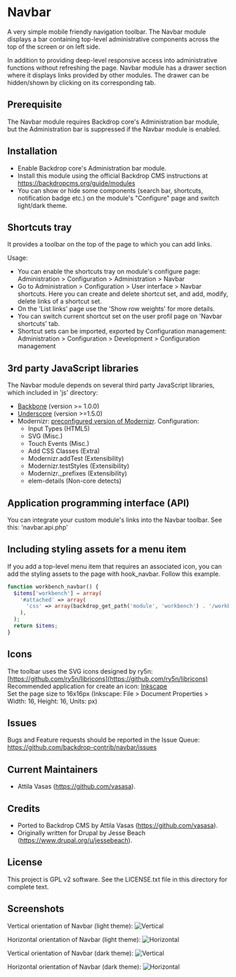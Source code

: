 Navbar
======

A very simple mobile friendly navigation toolbar. The Navbar module displays a bar containing top-level administrative components across the top of the screen or on left side.

In addition to providing deep-level responsive access into administrative functions without refreshing the page.
Navbar module has a drawer section where it displays links provided by other modules. The drawer can be hidden/shown by clicking on its corresponding tab.


Prerequisite
------------

The Navbar module requires Backdrop core's Administration bar module, but the Administration bar is suppressed if the Navbar module is enabled.


Installation
------------

- Enable Backdrop core's Administration bar module.
- Install this module using the official Backdrop CMS instructions at
  https://backdropcms.org/guide/modules
- You can show or hide some components (search bar, shortcuts, notification badge etc.) on the module's "Configure" page and switch light/dark theme.


Shortcuts tray
--------------
It provides a toolbar on the top of the page to which you can add links.

Usage:
- You can enable the shortcuts tray on module's configure page: Administration > Configuration > Administration > Navbar
- Go to Administration > Configuration > User interface > Navbar shortcuts. Here you can create and delete shortcut set, and add, modify, delete links of a shortcut set.
- On the 'List links' page use the 'Show row weights' for more details.
- You can switch current shortcut set on the user profil page on 'Navbar shortcuts' tab.
- Shortcut sets can be imported, exported by Configuration management: Administration > Configuration > Development > Configuration management


3rd party JavaScript libraries
------------------------------

The Navbar module depends on several third party JavaScript libraries, which included in 'js' directory:
- [Backbone](http://backbonejs.org/) (version >= 1.0.0)
- [Underscore](http://underscorejs.org/) (version >=1.5.0)
- Modernizr: [preconfigured version of Modernizr](http://modernizr.com/download/#-inputtypes-svg-touchevents-cssclasses-addtest-teststyles-prefixes-elem_details). Configuration:
  - Input Types (HTML5)
  - SVG (Misc.)
  - Touch Events (Misc.)
  - Add CSS Classes (Extra)
  - Modernizr.addTest (Extensibility)
  - Modernizr.testStyles (Extensibility)
  - Modernizr._prefixes (Extensibility)
  - elem-details (Non-core detects)


Application programming interface (API)
---------------------------------------

You can integrate your custom module's links into the Navbar toolbar. See this: 'navbar.api.php'


Including styling assets for a menu item
----------------------------------------

If you add a top-level menu item that requires an associated icon, you can add the styling assets to the page with hook_navbar. Follow this example.
```php
function workbench_navbar() {
  $items['workbench'] = array(
    '#attached' => array(
      'css' => array(backdrop_get_path('module', 'workbench') . '/workbench.navbar.icons.css'),
    ),
  );
  return $items;
}
```


Icons
-----

The toolbar uses the SVG icons designed by ry5n: [https://github.com/ry5n/libricons](https://github.com/ry5n/libricons)  
Recommended application for create an icon: [Inkscape](https://inkscape.org/)  
Set the page size to 16x16px (Inkscape: File > Document Properties > Width: 16, Height: 16, Units: px)


Issues
------

Bugs and Feature requests should be reported in the Issue Queue:
https://github.com/backdrop-contrib/navbar/issues


Current Maintainers
-------------------

- Attila Vasas (https://github.com/vasasa).


Credits
-------

- Ported to Backdrop CMS by Attila Vasas (https://github.com/vasasa).
- Originally written for Drupal by Jesse Beach (https://www.drupal.org/u/jessebeach).


License
-------

This project is GPL v2 software. See the LICENSE.txt file in this directory for
complete text.


Screenshots
-----------
Vertical orientation of Navbar (light theme):
![Vertical](https://github.com/backdrop-contrib/navbar/blob/1.x-1.x/images/screenshot-vertical.png)

Horizontal orientation of Navbar (light theme):
![Horizontal](https://github.com/backdrop-contrib/navbar/blob/1.x-1.x/images/screenshot-horizontal.png)

Vertical orientation of Navbar (dark theme):
![Vertical](https://github.com/backdrop-contrib/navbar/blob/1.x-1.x/images/screenshot-vertical-dark.png)

Horizontal orientation of Navbar (dark theme):
![Horizontal](https://github.com/backdrop-contrib/navbar/blob/1.x-1.x/images/screenshot-horizontal-dark.png)
